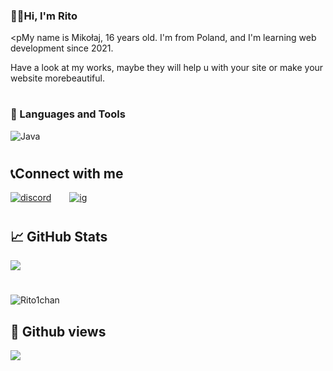 ### 👋🏼Hi, I'm Rito
<pMy name is Mikołaj, 16 years old. I'm from Poland, and I'm learning web development since 2021.</p>
<p>Have a look at my works, maybe they will help u with your site or make your website morebeautiful.</p>

#

### 🧰 Languages and Tools

<img align="left" alt="Java" style="padding-right:10px;" src="https://skillicons.dev/icons?i=html,css,js,php,figma,androidstudio,git,java"/>
<br />

#

## 📞Connect with me

<p>
<a href="https://discord.com/users/486189969011113984" target="blank"><img alt="discord" style="padding-right:25px;" src="https://skillicons.dev/icons?i=discord"/></a>
<a href="https://www.instagram.com/rito1chan/" target="blank"><img alt="ig " style="padding-right:25px;" src="https://skillicons.dev/icons?i=instagram"/></a>
</p>

#

## &#x1f4c8; GitHub Stats

<a href="https://github.com/Rito1chan">
  <img align="center" src="https://github-readme-stats.vercel.app/api?username=Rito1chan&count_private=true&show_icons=true&theme=tokyonight" >
</a>

#
<p><img align="center" src="https://github-readme-stats.vercel.app/api/top-langs?username=Rito1chan&show_icons=true&locale=en&layout=compact&theme=tokyonight" alt="Rito1chan" /></p>

## 🔎 Github views

![](https://komarev.com/ghpvc/?username=Rito1chan&color=3ea1fc)

